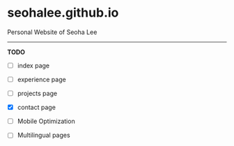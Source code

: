 # seohalee.github.io
Personal Website of Seoha Lee

---

**TODO**
- [ ] index page
- [ ] experience page
- [ ] projects page
- [x] contact page
- [ ] Mobile Optimization
- [ ] Multilingual pages



